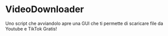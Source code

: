 # VideoDownloader
Uno script che avviandolo apre una GUI che ti permette di scaricare file da Youtube e TikTok Gratis!
